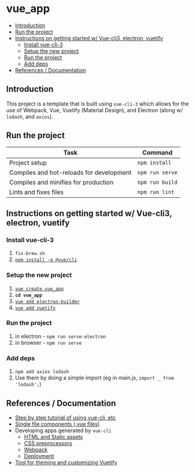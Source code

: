 # vue_app

<!-- START doctoc generated TOC please keep comment here to allow auto update -->
<!-- DON'T EDIT THIS SECTION, INSTEAD RE-RUN doctoc TO UPDATE -->


- [Introduction](#introduction)
- [Run the project](#run-the-project)
- [Instructions on getting started w/ Vue-cli3, electron, vuetify](#instructions-on-getting-started-w-vue-cli3-electron-vuetify)
  - [Install vue-cli-3](#install-vue-cli-3)
  - [Setup the new project](#setup-the-new-project)
  - [Run the project](#run-the-project-1)
  - [Add deps](#add-deps)
- [References / Documentation](#references--documentation)

<!-- END doctoc generated TOC please keep comment here to allow auto update -->

## Introduction

This project is a template that is built using `vue-cli-3` which allows for the
use of Webpack, Vue, Vuetify (Material Design), and Electron (along w/ `lodash`,
and `axios`).

## Run the project

| Task | Command  |
|---|---|
| Project setup | `npm install`  |
| Compiles and hot-reloads for development | `npm run serve`  |
| Compiles and minifies for production | `npm run build` |
| Lints and fixes files | `npm run lint` |

## Instructions on getting started w/ Vue-cli3, electron, vuetify

### Install vue-cli-3
1. `fix-brew.sh`
1. [`npm install -g @vue/cli`](https://cli.vuejs.org/guide/installation.html)

### Setup the new project
1. [`vue create vue_app`](https://lobotuerto.com/blog/quickstart-guide-for-a-new-vuejs-project/)
1. **`cd vue_app`**
1. [`vue add electron-builder`](https://nklayman.github.io/vue-cli-plugin-electron-builder/)
1. [`vue add vuetify`](https://github.com/vuetifyjs/vue-cli-plugin-vuetify)

### Run the project
1. in electron - `npm run serve:electron`
1. in browser - `npm run serve`

### Add deps
1. `npm add axios lodash`
1. Use them by doing a simple import (eg in main.js, `import _ from 'lodash';`)

## References / Documentation
- [Step by step tutorial of using vue-cli, etc](http://tinyurl.com/ya8392qh)
- [Single file components (.vue files)](http://tinyurl.com/h8c9bbj)
- Developing apps generated by `vue-cli`
    - [HTML and Static assets](https://cli.vuejs.org/guide/html-and-static-assets.html)
    - [CSS preprocessors](https://cli.vuejs.org/guide/css.html)
    - [Webpack](https://cli.vuejs.org/guide/webpack.html)
    - [Deployment](https://cli.vuejs.org/guide/deployment.html#general-guidelines)
- [Tool for theming and customizing Vuetify](http://tinyurl.com/y9hsshmz)
